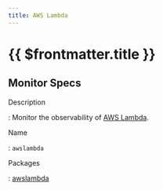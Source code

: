 ```yaml
---
title: AWS Lambda
---
```


# {{ $frontmatter.title }}

## Monitor Specs

Description

: Monitor the observability of [AWS Lambda](https://aws.amazon.com/lambda/).

Name

: `awslambda`

Packages

: [awslambda](awslambda_awslambda.md)


<!--@include: /parts/_1.md-->


<!--@include: /parts/_2.md-->